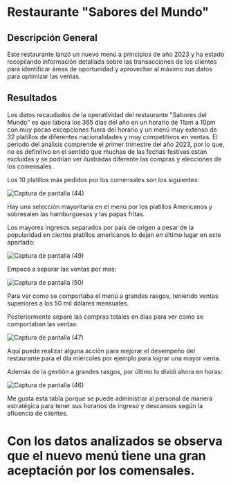 # Restaurante "Sabores del Mundo"

## Descripción General

Este restaurante lanzó un nuevo menú a principios de año 2023 y ha estado recopilando
información detallada sobre las transacciones de los clientes para identificar áreas de
oportunidad y aprovechar al máximo sus datos para optimizar las ventas.

## Resultados

Los datos recaudados de la operatividad del restaurante "Sabores del Mundo" es que labora los 365 días del año en un horario de 11am a 10pm con muy pocas excepciones fuera del horario y un menú muy extenso de 32 platillos de diferentes nacionalidades y muy competitivos en ventas. El periodo del análisis comprende el primer trimestre del año 2023, por lo que, no es definitivo en el sentido que muchas de las fechas festivas estan excluídas y se podrían ver ilustradas diferente las compras y elecciones de los comensales.

Los 10 platillos más pedidos por los comensales son los siguientes:

![Captura de pantalla (44)](https://github.com/user-attachments/assets/0dfeb4d1-aab5-493a-8a6e-10887f55aa8d)

Hay una selección mayoritaria en el menú por los platillos Americanos y sobresalen las hamburguesas y las papas fritas.


Los mayores ingresos separados por país de origen a pesar de la popularidad en ciertos platillos americanos lo dejan en último lugar en este apartado:

![Captura de pantalla (49)](https://github.com/user-attachments/assets/adf4715e-ddc4-4b20-a845-02f50660333c)


Empecé a separar las ventas por mes:

![Captura de pantalla (50)](https://github.com/user-attachments/assets/cc682a55-9aeb-4a06-a048-e674209413ee)


Para ver como se comportaba el menú a grandes rasgos, teniendo ventas superiores a los 50 mil dólares mensuales.


Posteriormente separé las compras totales en días para ver como se comportaban las ventas:

![Captura de pantalla (47)](https://github.com/user-attachments/assets/4e63b489-430c-44cf-b1a0-a7074537722b)

Aquí puede realizar alguna acción para mejorar el desempeño del restaurante para el día miércoles por ejemplo para lograr una mayor venta.


Además de la gestión a grandes rasgos, por último lo dividí ahora en horas:

![Captura de pantalla (46)](https://github.com/user-attachments/assets/4046cafb-31a0-41f4-93de-482f9c5bdfcf)


Me gusta esta tabla porque se puede administrar al personal de manera estratégica para tener sus horarios de ingreso y descansos según la afluencia de clientes.

# Con los datos analizados se observa que el nuevo menú tiene una gran aceptación por los comensales. 
